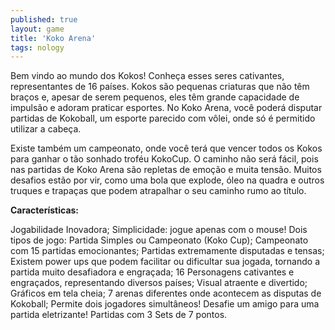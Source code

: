 ```yaml
---
published: true
layout: game
title: 'Koko Arena'
tags: nology
---
```

Bem vindo ao mundo dos Kokos! Conheça esses seres cativantes, representantes de 16 países. Kokos são pequenas criaturas que não têm braços e, apesar de serem pequenos, eles têm grande capacidade de impulsão e adoram praticar esportes. No Koko Arena, você poderá disputar partidas de Kokoball, um esporte parecido com vôlei, onde só é permitido utilizar a cabeça.

<center></center>

Existe também um campeonato, onde você terá que vencer todos os Kokos para ganhar o tão sonhado troféu KokoCup. O caminho não será fácil, pois nas partidas de Koko Arena são repletas de emoção e muita tensão. Muitos desafios estão por vir, como uma bola que explode, óleo na quadra e outros truques e trapaças que podem atrapalhar o seu caminho rumo ao título.

<span style="font-weight: bold;">Características:</span>

Jogabilidade Inovadora;
Simplicidade: jogue apenas com o mouse!
Dois tipos de jogo: Partida Simples ou Campeonato (Koko Cup);
Campeonato com 15 partidas emocionantes;
Partidas extremamente disputadas e tensas;
Existem power ups que podem facilitar ou dificultar sua jogada, tornando a partida muito desafiadora e engraçada;
16 Personagens cativantes e engraçados, representando diversos países;
Visual atraente e divertido;
Gráficos em tela cheia;
7 arenas diferentes onde acontecem as disputas de Kokoball;
Permite dois jogadores simultâneos! Desafie um amigo para uma partida eletrizante!
Partidas com 3 Sets de 7 pontos.
